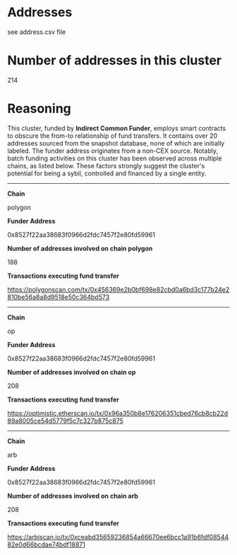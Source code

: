 # Addresses

see address.csv file

# Number of addresses in this cluster

214

# Reasoning

This cluster, funded by **Indirect Common Funder**, employs smart contracts to obscure the from-to relationship of fund transfers. It contains over 20 addresses sourced from the snapshot database, none of which are initially labeled. The funder address originates from a non-CEX source. Notably, batch funding activities on this cluster has been observed across multiple chains, as listed below. These factors strongly suggest the cluster's potential for being a sybil, controlled and financed by a single entity.


---

**Chain**

polygon

**Funder Address**

0x8527f22aa38683f0966d2fdc7457f2e80fd59961

**Number of addresses involved on chain polygon**

188

**Transactions executing fund transfer**

https://polygonscan.com/tx/0x456369e2b0bf698e82cbd0a6bd3c177b24e2810be56a8a8d9518e50c364bd573


---

**Chain**

op

**Funder Address**

0x8527f22aa38683f0966d2fdc7457f2e80fd59961

**Number of addresses involved on chain op**

208

**Transactions executing fund transfer**

https://optimistic.etherscan.io/tx/0x96a350b8e176206351cbed76cb8cb22d89a8005ce54d5779f5c7c327b875c875


---

**Chain**

arb

**Funder Address**

0x8527f22aa38683f0966d2fdc7457f2e80fd59961

**Number of addresses involved on chain arb**

208

**Transactions executing fund transfer**

https://arbiscan.io/tx/0xceabd35659236854a66670ee6bcc1a91b6fdf0854482e0d66bcdae74bdf18871

